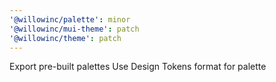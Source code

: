 ```yaml
---
'@willowinc/palette': minor
'@willowinc/mui-theme': patch
'@willowinc/theme': patch
---
```


Export pre-built palettes
Use Design Tokens format for palette
